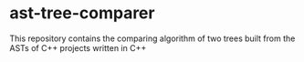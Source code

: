 # ast-tree-comparer
This repository contains the comparing algorithm of two trees built from the ASTs of C++ projects written in C++
